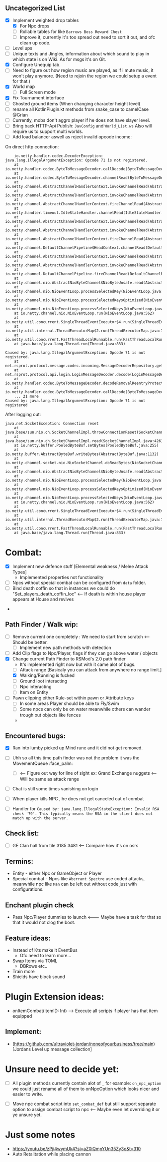 ## Uncategorized List
- [x] Implement weighted drop tables
  - [x] For Npc drops
  - [ ] Rollable tables for like `Barrows Boss Reward Chest`
  - [ ] Improve it, currently it's too spread out need to sort it out, and ofc clean up code.
- [ ]  Level ups
  - [ ] Unique texts and Jingles, information about which sound to play in which state is on Wiki. As for msgs it's on Git.
- [x] Configure Unequip tab.
- [ ] Need to figure out how region music are played, as if i mute music, it won't play anymore. (Need to rejoin the region we could setup a event for that.)
- [x] World map
  - [ ] Full Screen mode
- [x] Fix Tournament interface
- [ ] Ghosted ground items (When changing character height level)
- [ ] rename all KotlinPlugin.kt methods from snake_case to camelCase @Grian
- [ ] Currently, mobs don't aggro player if he does not have slayer level.
- [ ] Bring back HTTP-Api Publish: `JavConfig` and `World_List.ws` Also will require us to support multi worlds.
- [ ] Add load balancer aswell as reject invalid opcode income:

On direct http connection:
```xpath
    io.netty.handler.codec.DecoderException: java.lang.IllegalArgumentException: Opcode 71 is not registered.
	at io.netty.handler.codec.ByteToMessageDecoder.callDecode(ByteToMessageDecoder.java:500)
	at io.netty.handler.codec.ByteToMessageDecoder.channelRead(ByteToMessageDecoder.java:290)
	at io.netty.channel.AbstractChannelHandlerContext.invokeChannelRead(AbstractChannelHandlerContext.java:444)
	at io.netty.channel.AbstractChannelHandlerContext.invokeChannelRead(AbstractChannelHandlerContext.java:420)
	at io.netty.channel.AbstractChannelHandlerContext.fireChannelRead(AbstractChannelHandlerContext.java:412)
	at io.netty.handler.timeout.IdleStateHandler.channelRead(IdleStateHandler.java:289)
	at io.netty.channel.AbstractChannelHandlerContext.invokeChannelRead(AbstractChannelHandlerContext.java:442)
	at io.netty.channel.AbstractChannelHandlerContext.invokeChannelRead(AbstractChannelHandlerContext.java:420)
	at io.netty.channel.AbstractChannelHandlerContext.fireChannelRead(AbstractChannelHandlerContext.java:412)
	at io.netty.channel.DefaultChannelPipeline$HeadContext.channelRead(DefaultChannelPipeline.java:1410)
	at io.netty.channel.AbstractChannelHandlerContext.invokeChannelRead(AbstractChannelHandlerContext.java:440)
	at io.netty.channel.AbstractChannelHandlerContext.invokeChannelRead(AbstractChannelHandlerContext.java:420)
	at io.netty.channel.DefaultChannelPipeline.fireChannelRead(DefaultChannelPipeline.java:919)
	at io.netty.channel.nio.AbstractNioByteChannel$NioByteUnsafe.read(AbstractNioByteChannel.java:166)
	at io.netty.channel.nio.NioEventLoop.processSelectedKey(NioEventLoop.java:788)
	at io.netty.channel.nio.NioEventLoop.processSelectedKeysOptimized(NioEventLoop.java:724)
	at io.netty.channel.nio.NioEventLoop.processSelectedKeys(NioEventLoop.java:650)
	at io.netty.channel.nio.NioEventLoop.run(NioEventLoop.java:562)
	at io.netty.util.concurrent.SingleThreadEventExecutor$4.run(SingleThreadEventExecutor.java:997)
	at io.netty.util.internal.ThreadExecutorMap$2.run(ThreadExecutorMap.java:74)
	at io.netty.util.concurrent.FastThreadLocalRunnable.run(FastThreadLocalRunnable.java:30)
	at java.base/java.lang.Thread.run(Thread.java:833)
```
```xpath
Caused by: java.lang.IllegalArgumentException: Opcode 71 is not registered.
	at net.rsprot.protocol.message.codec.incoming.MessageDecoderRepository.getDecoder(MessageDecoderRepository.kt:15)
	at net.rsprot.protocol.api.login.LoginMessageDecoder.decode(LoginMessageDecoder.kt:66)
	at io.netty.handler.codec.ByteToMessageDecoder.decodeRemovalReentryProtection(ByteToMessageDecoder.java:530)
	at io.netty.handler.codec.ByteToMessageDecoder.callDecode(ByteToMessageDecoder.java:469)
	... 21 more
Caused by: java.lang.IllegalArgumentException: Opcode 71 is not registered
```

After logging out:
```xpath
java.net.SocketException: Connection reset
	at java.base/sun.nio.ch.SocketChannelImpl.throwConnectionReset(SocketChannelImpl.java:394)
	at java.base/sun.nio.ch.SocketChannelImpl.read(SocketChannelImpl.java:426)
	at io.netty.buffer.PooledByteBuf.setBytes(PooledByteBuf.java:255)
	at io.netty.buffer.AbstractByteBuf.writeBytes(AbstractByteBuf.java:1132)
	at io.netty.channel.socket.nio.NioSocketChannel.doReadBytes(NioSocketChannel.java:357)
	at io.netty.channel.nio.AbstractNioByteChannel$NioByteUnsafe.read(AbstractNioByteChannel.java:151)
	at io.netty.channel.nio.NioEventLoop.processSelectedKey(NioEventLoop.java:788)
	at io.netty.channel.nio.NioEventLoop.processSelectedKeysOptimized(NioEventLoop.java:724)
	at io.netty.channel.nio.NioEventLoop.processSelectedKeys(NioEventLoop.java:650)
	at io.netty.channel.nio.NioEventLoop.run(NioEventLoop.java:562)
	at io.netty.util.concurrent.SingleThreadEventExecutor$4.run(SingleThreadEventExecutor.java:997)
	at io.netty.util.internal.ThreadExecutorMap$2.run(ThreadExecutorMap.java:74)
	at io.netty.util.concurrent.FastThreadLocalRunnable.run(FastThreadLocalRunnable.java:30)
	at java.base/java.lang.Thread.run(Thread.java:833)
```

# Combat:
- [x] Implement new defence stuff [Elemental weakness / Melee Attack Types]
  - Implemented properties not functionality
- [ ] Npcs without special combat can be configured from `data` folder.
- [ ] Bind death coffin so that in instances we could do "Set_players_death_coffin_loc" <-- If death is within house player appears at House and revives
- 

## Path Finder / Walk wip: 
- [ ] Remove current one completely : We need to start from scratch <-- Should be better.
  - [ ] Implement new path methods with detection
- [ ] Add Clip flags to Npc/Player, flags if they can go above water / objects
- [x] Change current Path Finder to RSMod's 2.0 path finder
  - It's implemented right now but with it came alot of bugs.
  - [ ] Attack range [Basicaly you can attack from anywhere no range limit.]
  - [x] Walking/Running is fucked
  - [ ] Ground loot interacting
  - [ ] Npc interacting
  - [ ] Item on Entity
- [ ] Pawn clipping either Rule-set within pawn or Attribute keys
  - [ ] In some areas Player should be able to Fly/Swim
  - [ ] Some npcs can only be on water meanwhile others can wander trough out objects like fences
  - 
## Encountered bugs:
- [x] Ran into lumby picked up Mind rune and it did not get removed.
- [ ] Uhh so all this time path finder was not the problem it was the MovementQueue :face_palm:
    - [ ] <-- Figure out way for line of sight ex: Grand Exchange nuggets <-- Will be same as attack range
- [ ] Chat is still some times vanishing on login
- [ ] When player kills NPC , he does not get canceled out of combat
- [ ] Handler for `Caused by: java.lang.IllegalStateException: Invalid RSA check '79'. This typically means the RSA in the client does not match up with the server.`


## Check list:
- [ ] GE Clan hall from tile 3185 3481 <-- Compare how it's on osrs

## Termins:
- Entity - either Npc or GameObject or Player
- Special combat - Npcs like `Aberrant Spectre` use coded attacks, meanwhile npc like `Man` can be left out without code just with configurations.

## Enchant plugin check
- Pass Npc/Player dummies to launch <--- Maybe have a task for that so that it would not clog the boot.


## Feature ideas:
- Instead of Kts make it EventBus
  - Ofc need to learn more...
- Swap Items via TOML
  - DBRows etc..
- Train more
- Shields have block sound

# Plugin Extension ideas: 
- onItemCombat(itemID: Int) --> Execute all scripts if player has that item equipped

## Implement:
- (https://github.com/ultraviolet-jordan/noneofyourbusiness/tree/main)[Jordans Level up message collection]

# Unsure need to decide yet:
- [ ] All plugin methods currently contain alot of `_` for example: `on_npc_option` we could just rename all of them to onNpcOption which looks nicer and easier to write.
- [ ] Move npc combat script into `set_combat_def` but still support separate option to assign combat script to npc <-- Maybe even let overriding it or ye unsure yet.




# Just some notes
- https://youtu.be/zPji4wymUk4?si=aZ0iQmpYUn35Zy3o&t=310
- Auto Retalitation while placing cannon